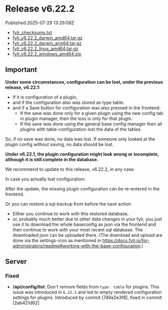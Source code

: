 
# Release v6.22.2

Published 2025-07-29 13:29:08Z

* [fylr_checksums.txt](https://s3.eu-central-1.wasabisys.com/fylr-releases/v6.22.2/fylr_checksums.txt)
* [fylr_v6.22.2_darwin_amd64.tar.gz](https://s3.eu-central-1.wasabisys.com/fylr-releases/v6.22.2/fylr_v6.22.2_darwin_amd64.tar.gz)
* [fylr_v6.22.2_darwin_arm64.tar.gz](https://s3.eu-central-1.wasabisys.com/fylr-releases/v6.22.2/fylr_v6.22.2_darwin_arm64.tar.gz)
* [fylr_v6.22.2_linux_amd64.tar.gz](https://s3.eu-central-1.wasabisys.com/fylr-releases/v6.22.2/fylr_v6.22.2_linux_amd64.tar.gz)
* [fylr_v6.22.2_windows_amd64.zip](https://s3.eu-central-1.wasabisys.com/fylr-releases/v6.22.2/fylr_v6.22.2_windows_amd64.zip)

## Important

**Under some circumstances, configuration can be lost, under the previous release, v6.22.1:**
* If it is configuration of a plugin,
* and if the configuration also was stored as type table.
* and if a Save button for configuration was also pressed in the frontend:
  * If the save was done only for a given plugin using the new config tab in plugin manager, then the loss is only for that plugin.
  * If the save was done using the general base config manager then all plugins with table-configuration lost the data of the tables.

So, if no save was done, no data was lost. If someone only looked at the plugin config without saving, no data should be lost.

**Under v6.22.1, the plugin configuration might look wrong or incomplete, although it is still complete in the database.**

We recommend to update to this release, v6.22.2, in any case.

In case you actually lost configuration: 

After the update, the missing plugin configuration can be re-entered in the frontend. 

Or you can restore a sql-backup from before the save action. 
* Either you continue to work with this restored database, 
* or, probably much better due to other data changes in your fylr, you just use it to download the whole baseconfig as json via the frontend and then continue to work with your most recent sql database. The downloaded json can be uploaded there. (The download and upload are done via the settings-icon as mentioned in https://docs.fylr.io/for-administrators/readme#working-with-the-base-configuration.)

## Server

### Fixed

* **/api/config/list**: Don't remove fields from `type: table` for plugins. This issue was introduced in `6.22.1` and led to empty rendered configuration settings for plugins. Introduced by commit [749a2e3f8], fixed in commit [2ab421d62]

